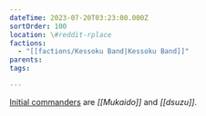 ```yaml
---
dateTime: 2023-07-20T03:23:00.000Z
sortOrder: 100
location: \#reddit-rplace
factions:
  - "[[factions/Kessoku Band|Kessoku Band]]"
parents: 
tags: 

---
```

[Initial commanders](discord://discord.com/channels/1093664259273130084/1131230952119615600/1131428958336987230) are *[[Mukaido]]* and *[[dsuzu]]*.
